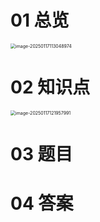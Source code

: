 # 01 总览

<img src="https://cvp.oss-cn-shanghai.aliyuncs.com/202501171130039.png" alt="image-20250117113048974" style="zoom:50%;" />



# 02 知识点

<img src="https://cvp.oss-cn-shanghai.aliyuncs.com/202501171219135.png" alt="image-20250117121957991" style="zoom:50%;" />



# 03 题目





# 04 答案


